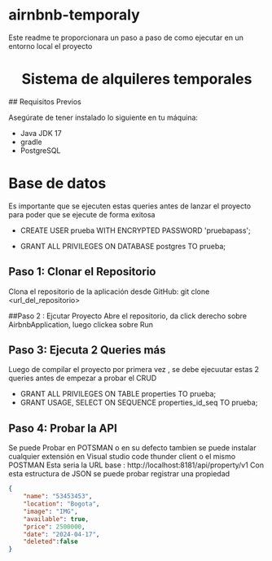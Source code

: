 # airnbnb-temporaly
Este readme te proporcionara un paso a paso de como ejecutar en un entorno local el proyecto
<h1 align="center">Sistema de alquileres temporales</h1>
## Requisitos Previos

Asegúrate de tener instalado lo siguiente en tu máquina:

- Java JDK 17
- gradle
- PostgreSQL

# Base de datos 
Es importante que se ejecuten estas queries antes de lanzar el proyecto para poder que se ejecute de forma exitosa
- CREATE USER prueba WITH ENCRYPTED PASSWORD 'pruebapass';

- GRANT ALL PRIVILEGES ON DATABASE postgres TO prueba;

## Paso 1: Clonar el Repositorio

Clona el repositorio de la aplicación desde GitHub:
git clone <url_del_repositorio>

##Paso 2 : Ejcutar Proyecto
Abre el repositorio, da click derecho sobre AirbnbApplication, luego clickea sobre Run

## Paso 3: Ejecuta 2 Queries más
Luego de compilar el proyecto por primera vez , se debe ejecuutar estas 2 queries antes de empezar a probar el CRUD
- GRANT ALL PRIVILEGES ON TABLE properties TO prueba;
- GRANT USAGE, SELECT ON SEQUENCE properties_id_seq TO prueba;

## Paso 4: Probar la API
Se puede Probar en POTSMAN o en su defecto tambien se puede instalar cualquier extensión en Visual studio code thunder client o el mismo POSTMAN
Esta seria la URL base : http://localhost:8181/api/property/v1
Con esta estructura de JSON se puede probar registrar una propiedad
```json
{
    "name": "53453453",
    "location": "Bogota",
    "image": "IMG",
    "available": true,
    "price": 2500000,
    "date": "2024-04-17",
    "deleted":false
}





  



